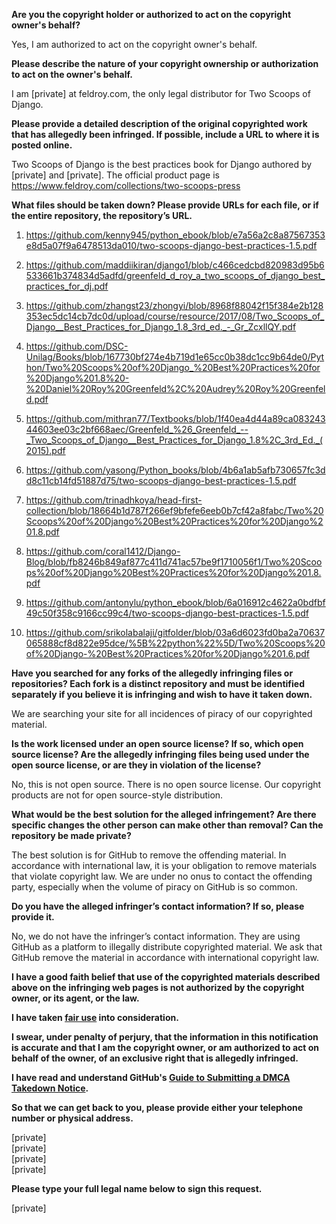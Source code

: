 **Are you the copyright holder or authorized to act on the copyright owner's behalf?**

Yes, I am authorized to act on the copyright owner's behalf.

**Please describe the nature of your copyright ownership or authorization to act on the owner's behalf.**

I am [private] at feldroy.com, the only legal distributor for Two Scoops of Django.

**Please provide a detailed description of the original copyrighted work that has allegedly been infringed. If possible, include a URL to where it is posted online.**

Two Scoops of Django is the best practices book for Django authored by [private] and [private]. The official product page is https://www.feldroy.com/collections/two-scoops-press

**What files should be taken down? Please provide URLs for each file, or if the entire repository, the repository’s URL.**

1. https://github.com/kenny945/python_ebook/blob/e7a56a2c8a87567353e8d5a07f9a6478513da010/two-scoops-django-best-practices-1.5.pdf

2. https://github.com/maddiikiran/django1/blob/c466cedcbd820983d95b6533661b374834d5adfd/greenfeld_d_roy_a_two_scoops_of_django_best_practices_for_dj.pdf

3. https://github.com/zhangst23/zhongyi/blob/8968f88042f15f384e2b128353ec5dc14cb7dc0d/upload/course/resource/2017/08/Two_Scoops_of_Django__Best_Practices_for_Django_1.8_3rd_ed._-_Gr_ZcxllQY.pdf

4. https://github.com/DSC-Unilag/Books/blob/167730bf274e4b719d1e65cc0b38dc1cc9b64de0/Python/Two%20Scoops%20of%20Django_%20Best%20Practices%20for%20Django%201.8%20-%20Daniel%20Roy%20Greenfeld%2C%20Audrey%20Roy%20Greenfeld.pdf

5. https://github.com/mithran77/Textbooks/blob/1f40ea4d44a89ca08324344603ee03c2bf668aec/Greenfeld_%26_Greenfeld_--_Two_Scoops_of_Django__Best_Practices_for_Django_1.8%2C_3rd_Ed._(2015).pdf

6. https://github.com/yasong/Python_books/blob/4b6a1ab5afb730657fc3dd8c11cb14fd51887d75/two-scoops-django-best-practices-1.5.pdf

7. https://github.com/trinadhkoya/head-first-collection/blob/18664b1d787f266ef9bfefe6eeb0b7cf42a8fabc/Two%20Scoops%20of%20Django%20Best%20Practices%20for%20Django%201.8.pdf

8. https://github.com/coral1412/Django-Blog/blob/fb8246b849af877c411d741ac57be9f1710056f1/Two%20Scoops%20of%20Django%20Best%20Practices%20for%20Django%201.8.pdf

9. https://github.com/antonylu/python_ebook/blob/6a016912c4622a0bdfbf49c50f358c9166cc99c4/two-scoops-django-best-practices-1.5.pdf

10. https://github.com/srikolabalaji/gitfolder/blob/03a6d6023fd0ba2a70637065888cf8d822e95dce/%5B%22python%22%5D/Two%20Scoops%20of%20Django-%20Best%20Practices%20for%20Django%201.6.pdf

**Have you searched for any forks of the allegedly infringing files or repositories? Each fork is a distinct repository and must be identified separately if you believe it is infringing and wish to have it taken down.**

We are searching your site for all incidences of piracy of our copyrighted material.

**Is the work licensed under an open source license? If so, which open source license? Are the allegedly infringing files being used under the open source license, or are they in violation of the license?**

No, this is not open source. There is no open source license. Our copyright products are not for open source-style distribution.

**What would be the best solution for the alleged infringement? Are there specific changes the other person can make other than removal? Can the repository be made private?**

The best solution is for GitHub to remove the offending material. In accordance with international law, it is your obligation to remove materials that violate copyright law. We are under no onus to contact the offending party, especially when the volume of piracy on GitHub is so common.

**Do you have the alleged infringer’s contact information? If so, please provide it.**

No, we do not have the infringer’s contact information. They are using GitHub as a platform to illegally distribute copyrighted material. We ask that GitHub remove the material in accordance with international copyright law.

**I have a good faith belief that use of the copyrighted materials described above on the infringing web pages is not authorized by the copyright owner, or its agent, or the law.**

**I have taken <a href="https://www.lumendatabase.org/topics/22">fair use</a> into consideration.**

**I swear, under penalty of perjury, that the information in this notification is accurate and that I am the copyright owner, or am authorized to act on behalf of the owner, of an exclusive right that is allegedly infringed.**

**I have read and understand GitHub's <a href="https://help.github.com/articles/guide-to-submitting-a-dmca-takedown-notice/">Guide to Submitting a DMCA Takedown Notice</a>.**

**So that we can get back to you, please provide either your telephone number or physical address.**

[private]  
[private]  
[private]  
[private]

**Please type your full legal name below to sign this request.**

[private]
